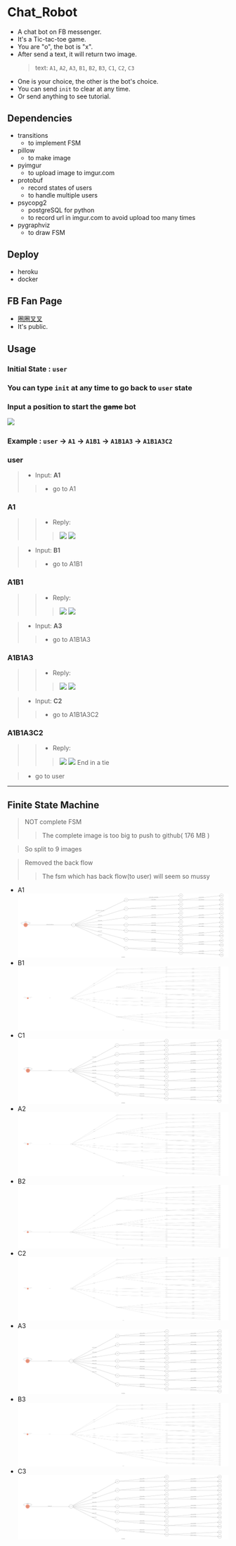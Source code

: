 # Chat_Robot
* A chat bot on FB messenger.
* It's a Tic-tac-toe game. 
* You are "o", the bot is "x".
* After send a text, it will return two image.
  > text: `A1`, `A2`, `A3`, `B1`, `B2`, `B3`, `C1`, `C2`, `C3`
* One is your choice, the other is the bot's choice.
* You can send `init` to clear at any time.
* Or send anything to see tutorial.

## Dependencies
* transitions
  * to implement FSM
* pillow
  * to make image
* pyimgur
  * to upload image to imgur.com
* protobuf
  * record states of users
  * to handle multiple users
* psycopg2
  * postgreSQL for python
  * to record url in imgur.com to avoid upload too many times
* pygraphviz
  * to draw FSM

## Deploy
* heroku
* docker

## FB Fan Page
* [圈圈叉叉](https://www.facebook.com/%E5%9C%88%E5%9C%88%E5%8F%89%E5%8F%89-276838406357095/?modal=admin_todo_tour)
* It's public.


## Usage
### Initial State : ```user```

### You can type `init` at any time to go back to ```user``` state

### Input a position to start the ~~game~~ bot
 ![](https://i.imgur.com/T0Qd8Va.png)

### Example : `user` -> `A1` -> `A1B1` -> `A1B1A3` -> `A1B1A3C2`

### user

> * Input: **A1**
>> * go to A1

### A1
>> * Reply: 
>>>  ![](https://i.imgur.com/vs8pO8r.png)  ![](https://i.imgur.com/xVUffK5.png)

> * Input: **B1**
>> * go to A1B1

### A1B1
>> *   Reply:
>>>   ![](https://i.imgur.com/q9VW3zQ.png)   ![](https://i.imgur.com/KnLPIbW.png)

> *  Input: **A3**
>> * go to A1B1A3

### A1B1A3
>> *  Reply:
>>>   ![](https://i.imgur.com/R2cNI2q.png)   ![](https://i.imgur.com/8Mkfjcy.png)

> *  Input: **C2**
>> *  go to A1B1A3C2

### A1B1A3C2
>> *  Reply:
>>>   ![](https://i.imgur.com/xtpS31q.png)   ![](https://i.imgur.com/Q6gWhqW.png)
>>>    End in a tie

> * go to user

---
## Finite State Machine
 > NOT complete FSM
 >> The complete image is too big to push to github( 176 MB )
 
 > So split to 9 images
 
 > Removed the back flow
 >> The fsm which has back flow(to user) will seem so mussy
   * A1
    ![A1](./fsm/A1_NoBack.png)
   * B1
    ![B1](./fsm/B1_NoBack.png)
   * C1
    ![C1](./fsm/C1_NoBack.png)
   * A2
    ![A2](./fsm/A2_NoBack.png)
   * B2
    ![B2](./fsm/B2_NoBack.png)
   * C2
    ![C2](./fsm/C2_NoBack.png)
   * A3
    ![A3](./fsm/A3_NoBack.png)
   * B3
    ![B3](./fsm/B3_NoBack.png)
   * C3
    ![C3](./fsm/C3_NoBack.png)


